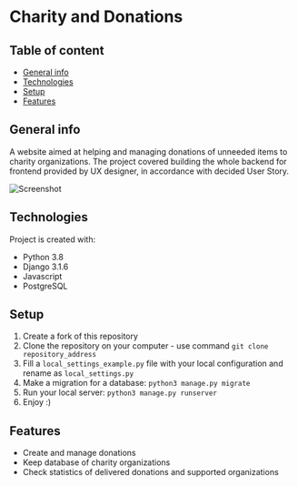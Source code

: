 # Charity and Donations

## Table of content

* [General info](#general-info)
* [Technologies](#technologies)
* [Setup](#setup)
* [Features](#features)

## General info

A website aimed at helping and managing donations of unneeded items to charity organizations. The project covered 
building the whole backend for frontend provided by UX designer, in accordance with decided User Story.

![Screenshot](index.png)

## Technologies

Project is created with:
* Python 3.8
* Django 3.1.6
* Javascript
* PostgreSQL 

## Setup

1. Create a fork of this repository
2. Clone the repository on your computer - use command `git clone repository_address`
3. Fill a `local_settings_example.py` file with your local configuration and rename as `local_settings.py`
4. Make a migration for a database: `python3 manage.py migrate`
5. Run your local server: `python3 manage.py runserver`
6. Enjoy :)

## Features

* Create and manage donations
* Keep database of charity organizations
* Check statistics of delivered donations and supported organizations



